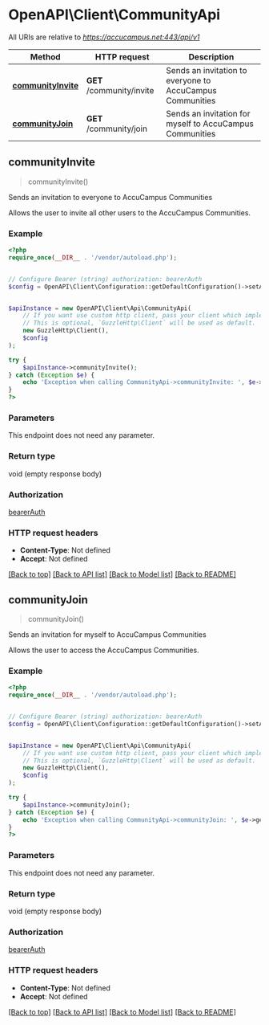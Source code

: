 # OpenAPI\Client\CommunityApi

All URIs are relative to *https://accucampus.net:443/api/v1*

Method | HTTP request | Description
------------- | ------------- | -------------
[**communityInvite**](CommunityApi.md#communityInvite) | **GET** /community/invite | Sends an invitation to everyone to AccuCampus Communities
[**communityJoin**](CommunityApi.md#communityJoin) | **GET** /community/join | Sends an invitation for myself to AccuCampus Communities



## communityInvite

> communityInvite()

Sends an invitation to everyone to AccuCampus Communities

Allows the user to invite all other users to the AccuCampus Communities.

### Example

```php
<?php
require_once(__DIR__ . '/vendor/autoload.php');


// Configure Bearer (string) authorization: bearerAuth
$config = OpenAPI\Client\Configuration::getDefaultConfiguration()->setAccessToken('YOUR_ACCESS_TOKEN');


$apiInstance = new OpenAPI\Client\Api\CommunityApi(
    // If you want use custom http client, pass your client which implements `GuzzleHttp\ClientInterface`.
    // This is optional, `GuzzleHttp\Client` will be used as default.
    new GuzzleHttp\Client(),
    $config
);

try {
    $apiInstance->communityInvite();
} catch (Exception $e) {
    echo 'Exception when calling CommunityApi->communityInvite: ', $e->getMessage(), PHP_EOL;
}
?>
```

### Parameters

This endpoint does not need any parameter.

### Return type

void (empty response body)

### Authorization

[bearerAuth](../../README.md#bearerAuth)

### HTTP request headers

- **Content-Type**: Not defined
- **Accept**: Not defined

[[Back to top]](#) [[Back to API list]](../../README.md#documentation-for-api-endpoints)
[[Back to Model list]](../../README.md#documentation-for-models)
[[Back to README]](../../README.md)


## communityJoin

> communityJoin()

Sends an invitation for myself to AccuCampus Communities

Allows the user to access the AccuCampus Communities.

### Example

```php
<?php
require_once(__DIR__ . '/vendor/autoload.php');


// Configure Bearer (string) authorization: bearerAuth
$config = OpenAPI\Client\Configuration::getDefaultConfiguration()->setAccessToken('YOUR_ACCESS_TOKEN');


$apiInstance = new OpenAPI\Client\Api\CommunityApi(
    // If you want use custom http client, pass your client which implements `GuzzleHttp\ClientInterface`.
    // This is optional, `GuzzleHttp\Client` will be used as default.
    new GuzzleHttp\Client(),
    $config
);

try {
    $apiInstance->communityJoin();
} catch (Exception $e) {
    echo 'Exception when calling CommunityApi->communityJoin: ', $e->getMessage(), PHP_EOL;
}
?>
```

### Parameters

This endpoint does not need any parameter.

### Return type

void (empty response body)

### Authorization

[bearerAuth](../../README.md#bearerAuth)

### HTTP request headers

- **Content-Type**: Not defined
- **Accept**: Not defined

[[Back to top]](#) [[Back to API list]](../../README.md#documentation-for-api-endpoints)
[[Back to Model list]](../../README.md#documentation-for-models)
[[Back to README]](../../README.md)

